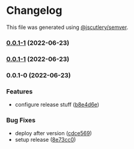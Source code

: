 # Changelog

This file was generated using [@jscutlery/semver](https://github.com/jscutlery/semver).

### [0.0.1-1](https://github.com/justicointeractive/caliobase/compare/caliobase-0.0.1-0...caliobase-0.0.1-1) (2022-06-23)

### [0.0.1-1](https://github.com/justicointeractive/caliobase/compare/caliobase-0.0.1-0...caliobase-0.0.1-1) (2022-06-23)

### 0.0.1-0 (2022-06-23)


### Features

* configure release stuff ([b8e4d6e](https://github.com/justicointeractive/caliobase/commit/b8e4d6ece7932730ea94c82fb919616c406dcf7e))


### Bug Fixes

* deploy after version ([cdce569](https://github.com/justicointeractive/caliobase/commit/cdce5697652a3d78820e937c6813e65a62d57f3f))
* setup release ([8e73cc0](https://github.com/justicointeractive/caliobase/commit/8e73cc0868cbe9ad57d8cb4dde98dcd2ee9d2b0c))

